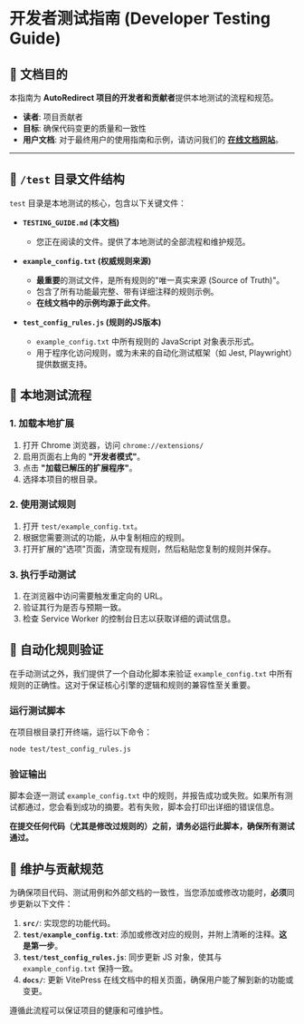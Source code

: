 # 开发者测试指南 (Developer Testing Guide)

## 🎯 文档目的

本指南为 **AutoRedirect 项目的开发者和贡献者**提供本地测试的流程和规范。

- **读者**: 项目贡献者
- **目标**: 确保代码变更的质量和一致性
- **用户文档**: 对于最终用户的使用指南和示例，请访问我们的 **[在线文档网站](https://playeryk.github.io/AutoRedirect/)**。

---

## 📂 `/test` 目录文件结构

`test` 目录是本地测试的核心，包含以下关键文件：

- **`TESTING_GUIDE.md` (本文档)**
  - 您正在阅读的文件。提供了本地测试的全部流程和维护规范。

- **`example_config.txt` (权威规则来源)**
  - **最重要**的测试文件，是所有规则的"唯一真实来源 (Source of Truth)"。
  - 包含了所有功能最完整、带有详细注释的规则示例。
  - **在线文档中的示例均源于此文件**。

- **`test_config_rules.js` (规则的JS版本)**
  - `example_config.txt` 中所有规则的 JavaScript 对象表示形式。
  - 用于程序化访问规则，或为未来的自动化测试框架（如 Jest, Playwright）提供数据支持。

## 🧪 本地测试流程

### 1. 加载本地扩展
1. 打开 Chrome 浏览器，访问 `chrome://extensions/`
2. 启用页面右上角的 **"开发者模式"**。
3. 点击 **"加载已解压的扩展程序"**。
4. 选择本项目的根目录。

### 2. 使用测试规则
1. 打开 `test/example_config.txt`。
2. 根据您需要测试的功能，从中复制相应的规则。
3. 打开扩展的"选项"页面，清空现有规则，然后粘贴您复制的规则并保存。

### 3. 执行手动测试
1. 在浏览器中访问需要触发重定向的 URL。
2. 验证其行为是否与预期一致。
3. 检查 Service Worker 的控制台日志以获取详细的调试信息。

## 🤖 自动化规则验证

在手动测试之外，我们提供了一个自动化脚本来验证 `example_config.txt` 中所有规则的正确性。这对于保证核心引擎的逻辑和规则的兼容性至关重要。

### 运行测试脚本
在项目根目录打开终端，运行以下命令：
```bash
node test/test_config_rules.js
```

### 验证输出
脚本会逐一测试 `example_config.txt` 中的规则，并报告成功或失败。如果所有测试都通过，您会看到成功的摘要。若有失败，脚本会打印出详细的错误信息。

**在提交任何代码（尤其是修改过规则的）之前，请务必运行此脚本，确保所有测试通过。**

## 🔧 维护与贡献规范

为确保项目代码、测试用例和外部文档的一致性，当您添加或修改功能时，**必须**同步更新以下文件：

1.  **`src/`**: 实现您的功能代码。
2.  **`test/example_config.txt`**: 添加或修改对应的规则，并附上清晰的注释。**这是第一步**。
3.  **`test/test_config_rules.js`**: 同步更新 JS 对象，使其与 `example_config.txt` 保持一致。
4.  **`docs/`**: 更新 VitePress 在线文档中的相关页面，确保用户能了解到新的功能或变更。

遵循此流程可以保证项目的健康和可维护性。 